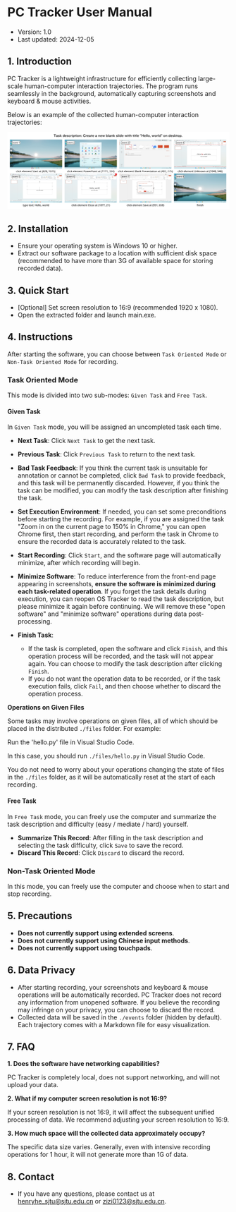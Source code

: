 # PC Tracker User Manual

- Version: 1.0
- Last updated: 2024-12-05

## 1. Introduction

PC Tracker is a lightweight infrastructure for efficiently collecting large-scale human-computer interaction trajectories. The program runs seamlessly in the background, automatically capturing screenshots and keyboard & mouse activities. 

Below is an example of the collected human-computer interaction trajectories:

![raw_trajectory_example](../assets/raw_trajectory_example.png)

## 2. Installation

- Ensure your operating system is Windows 10 or higher.
- Extract our software package to a location with sufficient disk space (recommended to have more than 3G of available space for storing recorded data).

## 3. Quick Start

- [Optional] Set screen resolution to 16:9 (recommended 1920 x 1080).
- Open the extracted folder and launch main.exe.

## 4. Instructions

After starting the software, you can choose between `Task Oriented Mode` or `Non-Task Oriented Mode` for recording.

### Task Oriented Mode

This mode is divided into two sub-modes: `Given Task` and `Free Task`.

#### Given Task

In `Given Task` mode, you will be assigned an uncompleted task each time.

- **Next Task**: Click `Next Task` to get the next task.
- **Previous Task**: Click `Previous Task` to return to the next task.
- **Bad Task Feedback**: If you think the current task is unsuitable for annotation or cannot be completed, click `Bad Task` to provide feedback, and this task will be permanently discarded. However, if you think the task can be modified, you can modify the task description after finishing the task.

- **Set Execution Environment**: If needed, you can set some preconditions before starting the recording. For example, if you are assigned the task "Zoom in on the current page to 150% in Chrome," you can open Chrome first, then start recording, and perform the task in Chrome to ensure the recorded data is accurately related to the task.
- **Start Recording**: Click `Start`, and the software page will automatically minimize, after which recording will begin.
- **Minimize Software**: To reduce interference from the front-end page appearing in screenshots, **ensure the software is minimized during each task-related operation**. If you forget the task details during execution, you can reopen OS Tracker to read the task description, but please minimize it again before continuing. We will remove these "open software" and "minimize software" operations during data post-processing.
- **Finish Task**:
  - If the task is completed, open the software and click `Finish`, and this operation process will be recorded, and the task will not appear again. You can choose to modify the task description after clicking `Finish`.
  - If you do not want the operation data to be recorded, or if the task execution fails, click `Fail`, and then choose whether to discard the operation process.

**Operations on Given Files**

Some tasks may involve operations on given files, all of which should be placed in the distributed `./files` folder. For example:

Run the 'hello.py' file in Visual Studio Code.

In this case, you should run `./files/hello.py` in Visual Studio Code.

You do not need to worry about your operations changing the state of files in the `./files` folder, as it will be automatically reset at the start of each recording.

#### Free Task

In `Free Task` mode, you can freely use the computer and summarize the task description and difficulty (easy / mediate / hard) yourself.

- **Summarize This Record**: After filling in the task description and selecting the task difficulty, click `Save` to save the record.
- **Discard This Record**: Click `Discard` to discard the record.

### Non-Task Oriented Mode

In this mode, you can freely use the computer and choose when to start and stop recording.

## 5. Precautions

- **Does not currently support using extended screens**.
- **Does not currently support using Chinese input methods**.
- **Does not currently support using touchpads**.

## 6. Data Privacy

- After starting recording, your screenshots and keyboard & mouse operations will be automatically recorded. PC Tracker does not record any information from unopened software. If you believe the recording may infringe on your privacy, you can choose to discard the record.
- Collected data will be saved in the `./events` folder (hidden by default). Each trajectory comes with a Markdown file for easy visualization.

## 7. FAQ

**1. Does the software have networking capabilities?**

PC Tracker is completely local, does not support networking, and will not upload your data.

**2. What if my computer screen resolution is not 16:9?**

If your screen resolution is not 16:9, it will affect the subsequent unified processing of data. We recommend adjusting your screen resolution to 16:9.

**3. How much space will the collected data approximately occupy?**

The specific data size varies. Generally, even with intensive recording operations for 1 hour, it will not generate more than 1G of data.

## 8. Contact

- If you have any questions, please contact us at henryhe_sjtu@sjtu.edu.cn or zizi0123@sjtu.edu.cn.
